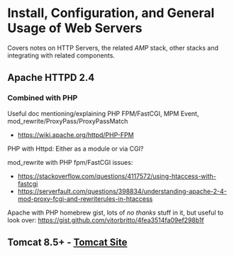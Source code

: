 # Install, Configuration, and General Usage of Web Servers
Covers notes on HTTP Servers, the related *AMP* stack, other stacks and integrating with related components.

## Apache HTTPD 2.4
### Combined with PHP
Useful doc mentioning/explaining PHP FPM/FastCGI, MPM Event, mod_rewrite/ProxyPass/ProxyPassMatch
* https://wiki.apache.org/httpd/PHP-FPM

PHP with Httpd:
Either as a module or via CGI?

mod_rewrite with PHP fpm/FastCGI issues:
* https://stackoverflow.com/questions/4117572/using-htaccess-with-fastcgi
* https://serverfault.com/questions/398834/understanding-apache-2-4-mod-proxy-fcgi-and-rewriterules-in-htaccess

Apache with PHP homebrew gist, lots of *no thanks* stuff in it, but useful to look over: https://gist.github.com/vitorbritto/4fea3514fa09ef298b1f

## Tomcat 8.5+ - [Tomcat Site](tomcat.apache.org)
